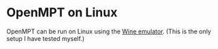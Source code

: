 # OpenMPT on Linux

OpenMPT can be run on Linux using the [Wine emulator](https://www.winehq.org). (This is the only setup I have tested myself.)
